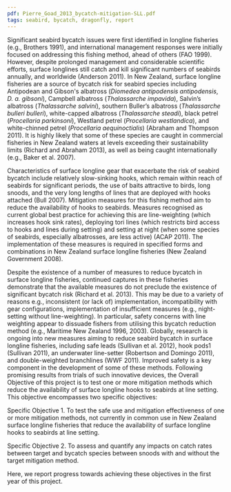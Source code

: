 ```yaml
---
pdf: Pierre_Goad_2013_bycatch-mitigation-SLL.pdf
tags: seabird, bycatch, dragonfly, report
---
```

Significant seabird bycatch issues were first identified in longline fisheries (e.g., Brothers 1991), and international management responses were initially focused on addressing this fishing method, ahead of others (FAO 1999). However, despite prolonged management and considerable scientific efforts, surface longlines still catch and kill significant numbers of seabirds annually, and worldwide (Anderson 2011). In New Zealand, surface longline fisheries are a source of bycatch risk for seabird species including Antipodean and Gibson's albatross (*Diomedea antipodensis antipodensis*, *D. a. gibsoni*), Campbell albatross (*Thalassarche impavida*), Salvin’s albatross (*Thalassarche salvini*), southern Buller’s albatross (*Thalassarche bulleri bulleri*), white-capped albatross (*Thalassarche steadi*), black petrel (*Procellaria parkinsoni*), Westland petrel (*Procellaria westlandica*), and white-chinned petrel (*Procellaria aequinoctialis*) (Abraham and Thompson 2011). It is highly likely that some of these species are caught in commercial fisheries in New Zealand waters at levels exceeding their sustainability limits (Richard and Abraham 2013), as well as being caught internationally (e.g., Baker et al. 2007).

Characteristics of surface longline gear that exacerbate the risk of seabird bycatch include relatively slow-sinking hooks, which remain within reach of seabirds for significant periods, the use of baits attractive to birds, long snoods, and the very long lengths of lines that are deployed with hooks attached (Bull 2007). Mitigation measures for this fishing method aim to reduce the availability of hooks to seabirds. Measures recognised as current global best practice for achieving this are line-weighting (which increases hook sink rates), deploying tori lines (which restricts bird access to hooks and lines during setting) and setting at night (when some species of seabirds, especially albatrosses, are less active) (ACAP 2011). The implementation of these measures is required in specified forms and combinations in New Zealand surface longline fisheries (New Zealand Government 2008).

Despite the existence of a number of measures to reduce bycatch in surface longline fisheries, continued captures in these fisheries demonstrate that the available measures do not preclude the existence of significant bycatch risk (Richard et al. 2013). This may be due to a variety of reasons e.g., inconsistent (or lack of) implementation, incompatibility with gear configurations, implementation of insufficient measures (e.g., night-setting without line-weighting). In particular, safety concerns with line weighting appear to dissuade fishers from utilising this bycatch reduction method (e.g., Maritime New Zealand 1996, 2003). Globally, research is ongoing into new measures aiming to reduce seabird bycatch in surface longline fisheries, including safe leads (Sullivan et al. 2012), hook pods1 (Sullivan 2011), an underwater line-setter (Robertson and Domingo 2011), and double-weighted branchlines (WWF 2011). Improved safety is a key component in the development of some of these methods. Following promising results from trials of such innovative devices, the Overall Objective of this project is to test one or more mitigation methods which reduce the availability of surface longline hooks to seabirds at line setting. This objective encompasses two specific objectives:

Specific Objective 1. To test the safe use and mitigation effectiveness of one or more mitigation methods, not currently in common use in New Zealand surface longline fisheries that reduce the availability of surface longline hooks to seabirds at line setting.

Specific Objective 2. To assess and quantify any impacts on catch rates between target and bycatch species between snoods with and without the target mitigation method.

Here, we report progress towards achieving these objectives in the first year of this project.
